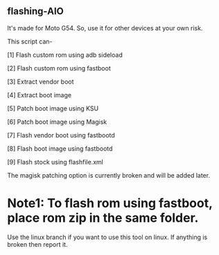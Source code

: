 ## flashing-AIO
It's made for Moto G54. So, use it for other devices at your own risk.

This script can-

 [1] Flash custom rom using adb sideload

 [2] Flash custom rom using fastboot

 [3] Extract vendor boot

 [4] Extract boot image

 [5] Patch boot image using KSU

 [6] Patch boot image using Magisk

 [7] Flash vendor boot using fastbootd

 [8] Flash boot image using fastbootd

 [9] Flash stock using flashfile.xml

The magisk patching option is currently broken and will be added later.

# Note1: To flash rom using fastboot, place rom zip in the same folder.

Use the linux branch if you want to use this tool on linux. If anything is broken then report it. 
